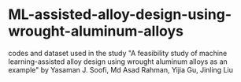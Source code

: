 # ML-assisted-alloy-design-using-wrought-aluminum-alloys
codes and dataset used in the study "A feasibility study of machine learning-assisted alloy design using wrought aluminum alloys as an example" by Yasaman J. Soofi, Md Asad Rahman, Yijia Gu, Jinling Liu
